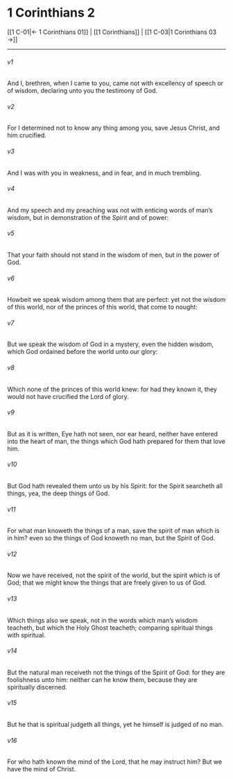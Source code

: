 # 1 Corinthians 2

[[1 C-01|← 1 Corinthians 01]] | [[1 Corinthians]] | [[1 C-03|1 Corinthians 03 →]]
***

###### v1
And I, brethren, when I came to you, came not with excellency of speech or of wisdom, declaring unto you the testimony of God.
###### v2
For I determined not to know any thing among you, save Jesus Christ, and him crucified.
###### v3
And I was with you in weakness, and in fear, and in much trembling.
###### v4
And my speech and my preaching was not with enticing words of man’s wisdom, but in demonstration of the Spirit and of power:
###### v5
That your faith should not stand in the wisdom of men, but in the power of God.
###### v6
Howbeit we speak wisdom among them that are perfect: yet not the wisdom of this world, nor of the princes of this world, that come to nought:
###### v7
But we speak the wisdom of God in a mystery, even the hidden wisdom, which God ordained before the world unto our glory:
###### v8
Which none of the princes of this world knew: for had they known it, they would not have crucified the Lord of glory.
###### v9
But as it is written, Eye hath not seen, nor ear heard, neither have entered into the heart of man, the things which God hath prepared for them that love him.
###### v10
But God hath revealed them unto us by his Spirit: for the Spirit searcheth all things, yea, the deep things of God.
###### v11
For what man knoweth the things of a man, save the spirit of man which is in him? even so the things of God knoweth no man, but the Spirit of God.
###### v12
Now we have received, not the spirit of the world, but the spirit which is of God; that we might know the things that are freely given to us of God.
###### v13
Which things also we speak, not in the words which man’s wisdom teacheth, but which the Holy Ghost teacheth; comparing spiritual things with spiritual.
###### v14
But the natural man receiveth not the things of the Spirit of God: for they are foolishness unto him: neither can he know them, because they are spiritually discerned.
###### v15
But he that is spiritual judgeth all things, yet he himself is judged of no man.
###### v16
For who hath known the mind of the Lord, that he may instruct him? But we have the mind of Christ. 
